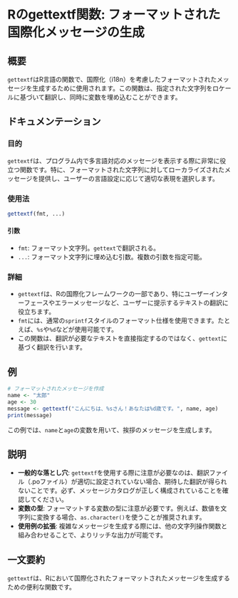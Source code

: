 <!--
Meta Description: # Rのgettextf関数: フォーマットされた国際化メッセージの生成 ## 概要 `gettextf`はR言語の関数で、国際化（i18n）を考慮したフォーマットされたメッセージを生成するために使用されます。この関数は、指定された文字列をロケールに基づいて翻訳し、同時に変数を埋め込むことができます...
Meta Keywords: gettextf, fmt, name, age, この関数は
-->

# Rのgettextf関数: フォーマットされた国際化メッセージの生成

## 概要
`gettextf`はR言語の関数で、国際化（i18n）を考慮したフォーマットされたメッセージを生成するために使用されます。この関数は、指定された文字列をロケールに基づいて翻訳し、同時に変数を埋め込むことができます。

## ドキュメンテーション
### 目的
`gettextf`は、プログラム内で多言語対応のメッセージを表示する際に非常に役立つ関数です。特に、フォーマットされた文字列に対してローカライズされたメッセージを提供し、ユーザーの言語設定に応じて適切な表現を選択します。

### 使用法
```R
gettextf(fmt, ...)
```

#### 引数
- `fmt`: フォーマット文字列。`gettext`で翻訳される。
- `...`: フォーマット文字列に埋め込む引数。複数の引数を指定可能。

### 詳細
- `gettextf`は、Rの国際化フレームワークの一部であり、特にユーザーインターフェースやエラーメッセージなど、ユーザーに提示するテキストの翻訳に役立ちます。
- `fmt`には、通常の`sprintf`スタイルのフォーマット仕様を使用できます。たとえば、`%s`や`%d`などが使用可能です。
- この関数は、翻訳が必要なテキストを直接指定するのではなく、`gettext`に基づく翻訳を行います。

## 例
```R
# フォーマットされたメッセージを作成
name <- "太郎"
age <- 30
message <- gettextf("こんにちは、%sさん！あなたは%d歳です。", name, age)
print(message)
```

この例では、`name`と`age`の変数を用いて、挨拶のメッセージを生成します。

## 説明
- **一般的な落とし穴**: `gettextf`を使用する際に注意が必要なのは、翻訳ファイル（.poファイル）が適切に設定されていない場合、期待した翻訳が得られないことです。必ず、メッセージカタログが正しく構成されていることを確認してください。
- **変数の型**: フォーマットする変数の型に注意が必要です。例えば、数値を文字列に変換する場合、`as.character()`を使うことが推奨されます。
- **使用例の拡張**: 複雑なメッセージを生成する際には、他の文字列操作関数と組み合わせることで、よりリッチな出力が可能です。

## 一文要約
`gettextf`は、Rにおいて国際化されたフォーマットされたメッセージを生成するための便利な関数です。